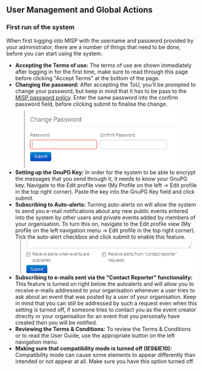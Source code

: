 <!-- toc -->

## User Management and Global Actions

### First run of the system
When first logging into MISP with the username and password provided by your administrator, there are a number of things that need to be done, before you can start using the system.

*   **Accepting the Terms of use:** The terms of use are shown immediately after logging in for the first time, make sure to read through this page before clicking "Accept Terms" at the bottom of the page.
*   **Changing the password:** After accepting the ToU, you'll be prompted to change your password, but keep in mind that it has to be pass to the [MISP password policy](https://misp.gitbooks.io/misp-book/content/quick-start/#password-policy). Enter the same password into the confirm password field, before clicking submit to finalise the change.
![Changing the password](figures/password.png)
*   **Setting up the GnuPG Key:** In order for the system to be able to encrypt the messages that you send through it, it needs to know your GnuPG key. Navigate to the Edit profile view (My Profile on the left -> Edit profile in the top right corner). Paste the key into the GnuPG Key field and click submit.
*   **Subscribing to Auto-alerts:** Turning auto-alerts on will allow the system to send you e-mail notifications about any new public events entered into the system by other users and private events added by members of your organisation. To turn this on, navigate to the Edit profile view (My profile on the left navigation menu -> Edit profile in the top right corner). Tick the auto-alert checkbox and click submit to enable this feature.
![Use these checkboxes to subscribe to auto-alerts and contact reporter e-mails.](figures/alerts.png)
*   **Subscribing to e-mails sent via the "Contact Reporter" functionality:** This feature is turned on right below the autoalerts and will allow you to receive e-mails addressed to your organisation whenever a user tries to ask about an event that was posted by a user of your organisation. Keep in mind that you can still be addressed by such a request even when this setting is turned off, if someone tries to contact you as the event creator directly or your organisation for an event that you personally have created then you will be notified.
*   **Reviewing the Terms & Conditions:** To review the Terms & Conditions or to read the User Guide, use the appropriate button on the left navigation menu.
*   **Making sure that compatibility mode is turned off (IE9&IE10):** Compatibility mode can cause some elements to appear differently than intended or not appear at all. Make sure you have this option turned off.
